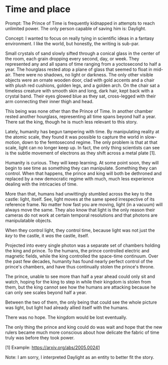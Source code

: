 # Time and place
Prompt: The Prince of Time is frequently kidnapped in attempts to reach unlimited power. The only person capable of saving him is: Daylight.

Concept: I wanted to focus on really tying in scientific ideas in a fantasy environment. I like the world, but honestly, the writing is sub-par.

Small crystals of sand slowly sifted through a conical glass in the center of the room, each grain dropping every second, day, or week. They represented any and all spans of time ranging from a yoctosecond to half a year. The hourglass rested atop a plane of glass that seemed to float in mid-air. There were no shadows, no light or darkness. The only other visible objects were an ornate wooden door, clad with gold accents and a chair with plush red cushions, golden legs, and a golden arch. On the chair sat a timeless creature with smooth skin and long, dark hair, kept back with a crystal band. Their eyes glowed blue as they sat, cross-legged with their arm connecting their inner thigh and head.

This being was none other than the Prince of Time. In another chamber rested another hourglass, representing all time spans beyond half a year. There sat the king, though he is much less relevant to this story.

Lately, humanity has begun tampering with time. By manipulating reality at the atomic scale, they found it was possible to capture the world in slow-motion, down to the femtosecond regime. The only problem is that at that scale, light can no longer keep up. In fact, the only thing scientists can see is the subtle movement of electrons as they shift across a metal plate [1].

Humanity is curious. They will keep learning. At some point soon, they will begin to see time as something they can manipulate. Something they can control. When that happens, the prince and king will both be dethroned and replaced by a new democratic regime with much, much less experience dealing with the intricacies of time.

More than that, humans had unwittingly stumbled across the key to the castle: light, itself. See, light moves at the same speed irrespective of its reference frame. No matter how fast you are moving, light (in a vacuum) will always move the same. They also know that light is the only reason their cameras do not work at certain temporal resolutions and that photons are manipulatable objects.

When they control light, they control time, because light was not just the *key* to the castle, it *was* the castle, itself.

Projected into every single photon was a separate set of chambers holding the king and prince. To the humans, the prince controlled electric and magnetic fields, while the king controlled the space-time continuum. Over the past few decades, humanity has found nearly perfect control of the prince's chambers, and have thus continually stolen the prince's throne.

The prince, unable to see more than half a year ahead could only sit and watch, hoping for the king to step in while their kingdom is stolen from them, but the king cannot see how the humans are attacking because he can only see scales beyond half a year.

Between the two of them, the only being that could see the whole picture was light, but light had already allied itself with the humans.

There was no hope. The kingdom would be lost eventually.

The only thing the prince and king could do was wait and hope that the new rulers became much more conscious about how delicate the fabric of time truly was before they took power.

[1] Example: https://arxiv.org/abs/2005.00241

Note: I am sorry, I interpreted Daylight as an entity to better fit the story.
